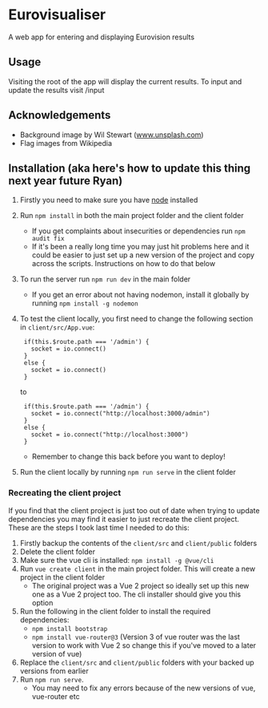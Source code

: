 # Eurovisualiser
A web app for entering and displaying Eurovision results

## Usage

Visiting the root of the app will display the current results. To input and update the results visit /input

## Acknowledgements

- Background image by Wil Stewart (www.unsplash.com)
- Flag images from Wikipedia

## Installation (aka here's how to update this thing next year future Ryan)

1. Firstly you need to make sure you have [node](https://nodejs.org/en/download/) installed
2. Run `npm install` in both the main project folder and the client folder
    * If you get complaints about insecurities or dependencies run `npm audit fix`
    * If it's been a really long time you may just hit problems here and it could be easier to just set up a new version of the project and copy across the scripts. Instructions on how to do that below
3. To run the server run `npm run dev` in the main folder
    * If you get an error about not having nodemon, install it globally by running `npm install -g nodemon`
4. To test the client locally, you first need to change the following section in `client/src/App.vue`:

        if(this.$route.path === '/admin') {
          socket = io.connect()
        }
        else {
          socket = io.connect()
        }
    
    to
    
        if(this.$route.path === '/admin') {
          socket = io.connect("http://localhost:3000/admin")
        }
        else {
          socket = io.connect("http://localhost:3000")
        }
        
    * Remember to change this back before you want to deploy!
5. Run the client locally by running `npm run serve` in the client folder

### Recreating the client project
If you find that the client project is just too out of date when trying to update dependencies you may find it easier to just recreate the client project. These are the steps I took last time I needed to do this:

1. Firstly backup the contents of the `client/src` and `client/public` folders
2. Delete the client folder
3. Make sure the vue cli is installed: `npm install -g @vue/cli`
4. Run `vue create client` in the main project folder. This will create a new project in the client folder
    * The original project was a Vue 2 project so ideally set up this new one as a Vue 2 project too. The cli installer should give you this option
5. Run the following in the client folder to install the required dependencies:
    * `npm install bootstrap`
    * `npm install vue-router@3` (Version 3 of vue router was the last version to work with Vue 2 so change this if you've moved to a later version of vue)
6. Replace the `client/src` and `client/public` folders with your backed up versions from earlier
7. Run `npm run serve`.
    * You may need to fix any errors because of the new versions of vue, vue-router etc
    
 